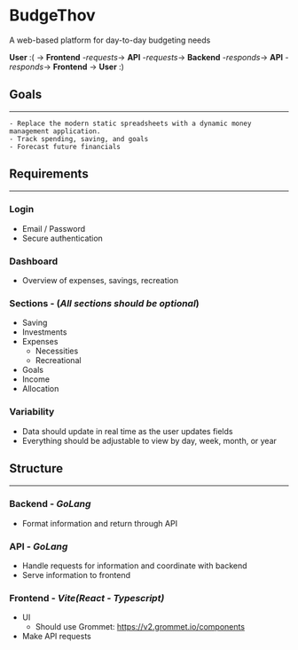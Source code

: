 # BudgeThov
A web-based platform for day-to-day budgeting needs

**User** :( -> **Frontend** -*requests*-> **API** -*requests*-> **Backend** -*responds*-> **API** -*responds*-> **Frontend** -> **User** :)

## Goals

---

    - Replace the modern static spreadsheets with a dynamic money management application.
    - Track spending, saving, and goals
    - Forecast future financials

## Requirements

---

### Login
- Email / Password
- Secure authentication

### Dashboard
- Overview of expenses, savings, recreation

### Sections - (*All sections should be optional*)
- Saving
- Investments
- Expenses
    - Necessities
    - Recreational
- Goals
- Income
- Allocation

### Variability
- Data should update in real time as the user updates fields
- Everything should be adjustable to view by day, week, month, or year

## Structure

---

### Backend - *GoLang*
- Format information and return through API


### API - *GoLang*
- Handle requests for information and coordinate with backend
- Serve information to frontend


### Frontend - *Vite(React - Typescript)*
- UI
    - Should use Grommet: https://v2.grommet.io/components
- Make API requests
